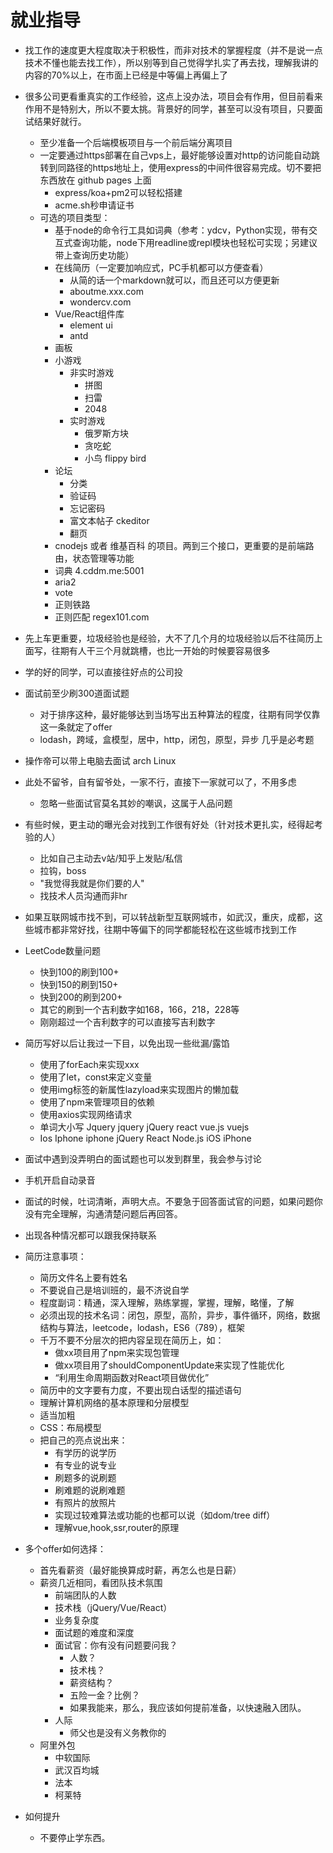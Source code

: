 # 就业指导

* 找工作的速度更大程度取决于积极性，而非对技术的掌握程度（并不是说一点技术不懂也能去找工作），所以别等到自己觉得学扎实了再去找，理解我讲的内容的70%以上，在市面上已经是中等偏上再偏上了

* 很多公司更看重真实的工作经验，这点上没办法，项目会有作用，但目前看来作用不是特别大，所以不要太挑。背景好的同学，甚至可以没有项目，只要面试结果好就行。
  * 至少准备一个后端模板项目与一个前后端分离项目
  * 一定要通过https部署在自己vps上，最好能够设置对http的访问能自动跳转到同路径的https地址上，使用express的中间件很容易完成。切不要把东西放在 github pages 上面
    * express/koa+pm2可以轻松搭建
    * acme.sh秒申请证书
  * 可选的项目类型：
    * 基于node的命令行工具如词典（参考：ydcv，Python实现，带有交互式查询功能，node下用readline或repl模块也轻松可实现；另建议带上查询历史功能）
    * 在线简历（一定要加响应式，PC手机都可以方便查看）
        * 从简的话一个markdown就可以，而且还可以方便更新
        * aboutme.xxx.com
        * wondercv.com
    * Vue/React组件库
        * element ui
        * antd
    * 画板
    * 小游戏
        * 非实时游戏
            * 拼图
            * 扫雷
            * 2048
        * 实时游戏
            * 俄罗斯方块
            * 贪吃蛇
            * 小鸟 flippy bird
    * 论坛
        * 分类
        * 验证码
        * 忘记密码
        * 富文本帖子 ckeditor
        * 翻页
    * cnodejs 或者 维基百科 的项目。两到三个接口，更重要的是前端路由，状态管理等功能
    * 词典 4.cddm.me:5001
    * aria2
    * vote
    * 正则铁路
    * 正则匹配 regex101.com
* 先上车更重要，垃圾经验也是经验，大不了几个月的垃圾经验以后不往简历上面写，往期有人干三个月就跳槽，也比一开始的时候要容易很多
* 学的好的同学，可以直接往好点的公司投
* 面试前至少刷300道面试题
  * 对于排序这种，最好能够达到当场写出五种算法的程度，往期有同学仅靠这一条就定了offer
  * lodash，跨域，盒模型，居中，http，闭包，原型，异步 几乎是必考题
* 操作帝可以带上电脑去面试 arch Linux
* 此处不留爷，自有留爷处，一家不行，直接下一家就可以了，不用多虑
  * 忽略一些面试官莫名其妙的嘲讽，这属于人品问题
* 有些时候，更主动的曝光会对找到工作很有好处（针对技术更扎实，经得起考验的人）
  * 比如自己主动去v站/知乎上发贴/私信
  * 拉钩，boss
  * "我觉得我就是你们要的人"
  * 找技术人员沟通而非hr
* 如果互联网城市找不到，可以转战新型互联网城市，如武汉，重庆，成都，这些城市都非常好找，往期中等偏下的同学都能轻松在这些城市找到工作
* LeetCode数量问题
  * 快到100的刷到100+
  * 快到150的刷到150+
  * 快到200的刷到200+
  * 其它的刷到一个吉利数字如168，166，218，228等
  * 刚刚超过一个吉利数字的可以直接写吉利数字
* 简历写好以后让我过一下目，以免出现一些纰漏/露馅
    * 使用了forEach来实现xxx
    * 使用了let，const来定义变量
    * 使用img标签的新属性lazyload来实现图片的懒加载
    * 使用了npm来管理项目的依赖
    * 使用axios实现网络请求
    * 单词大小写 Jquery jquery  jQuery  react vue.js  vuejs
    * Ios Iphone iphone jQuery React Node.js iOS iPhone
* 面试中遇到没弄明白的面试题也可以发到群里，我会参与讨论
* 手机开启自动录音
* 面试的时候，吐词清晰，声明大点。不要急于回答面试官的问题，如果问题你没有完全理解，沟通清楚问题后再回答。
* 出现各种情况都可以跟我保持联系
* 简历注意事项：
  * 简历文件名上要有姓名
  * 不要说自己是培训班的，最不济说自学
  * 程度副词：精通，深入理解，熟练掌握，掌握，理解，略懂，了解
  * 必须出现的技术名词：闭包，原型，高阶，异步，事件循环，网络，数据结构与算法，leetcode，lodash，ES6（789），框架
  * 千万不要不分层次的把内容呈现在简历上，如：
    * 做xx项目用了npm来实现包管理
    * 做xx项目用了shouldComponentUpdate来实现了性能优化
    * “利用生命周期函数对React项目做优化”
  * 简历中的文字要有力度，不要出现白话型的描述语句
  * 理解计算机网络的基本原理和分层模型
  * 适当加粗
  * CSS：布局模型
  * 把自己的亮点说出来：
    * 有学历的说学历
    * 有专业的说专业
    * 刷题多的说刷题
    * 刷难题的说刷难题
    * 有照片的放照片
    * 实现过较难算法或功能的也都可以说（如dom/tree diff）
    * 理解vue,hook,ssr,router的原理
* 多个offer如何选择：
  * 首先看薪资（最好能换算成时薪，再怎么也是日薪）
  * 薪资几近相同，看团队技术氛围
    * 前端团队的人数
    * 技术栈（jQuery/Vue/React）
    * 业务复杂度
    * 面试题的难度和深度
    * 面试官：你有没有问题要问我？
        * 人数？
        * 技术栈？
        * 薪资结构？
        * 五险一金？比例？
        * 如果我能来，那么，我应该如何提前准备，以快速融入团队。
    * 人际
        * 师父也是没有义务教你的
  * 阿里外包
    * 中软国际
    * 武汉百均城
    * 法本
    * 柯莱特
* 如何提升
  * 不要停止学东西。
